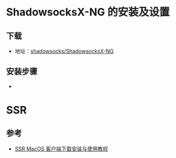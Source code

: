 # ShadowsocksX-NG 的安装及设置
## 下载
   * 地址：[shadowsocks/ShadowsocksX-NG](https://github.com/shadowsocks/ShadowsocksX-NG/releases)<br>
## 安装步骤
   * 



# SSR
## 参考
   * [SSR MacOS 客户端下载安装与使用教程](https://ssr.tools/164)<br>
   
